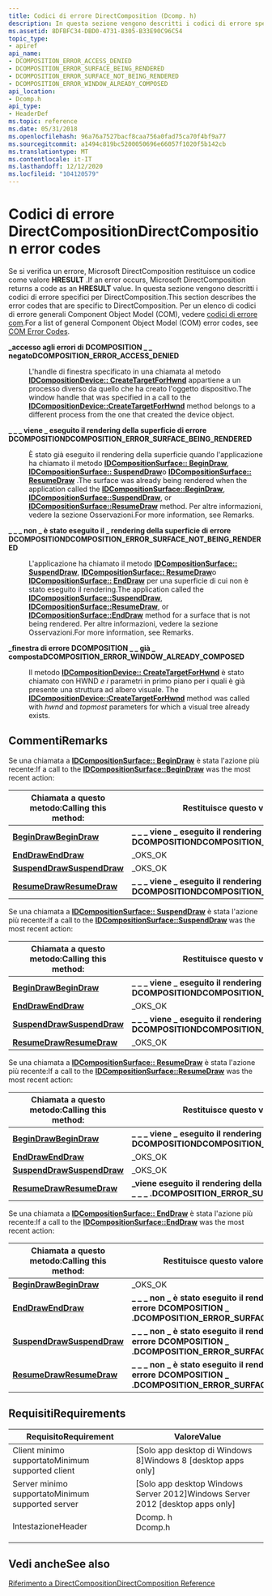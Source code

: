 ```yaml
---
title: Codici di errore DirectComposition (Dcomp. h)
description: In questa sezione vengono descritti i codici di errore specifici per DirectComposition.
ms.assetid: 8DFBFC34-DBD0-4731-8305-B33E90C96C54
topic_type:
- apiref
api_name:
- DCOMPOSITION_ERROR_ACCESS_DENIED
- DCOMPOSITION_ERROR_SURFACE_BEING_RENDERED
- DCOMPOSITION_ERROR_SURFACE_NOT_BEING_RENDERED
- DCOMPOSITION_ERROR_WINDOW_ALREADY_COMPOSED
api_location:
- Dcomp.h
api_type:
- HeaderDef
ms.topic: reference
ms.date: 05/31/2018
ms.openlocfilehash: 96a76a7527bacf8caa756a0fad75ca70f4bf9a77
ms.sourcegitcommit: a1494c819bc5200050696e66057f1020f5b142cb
ms.translationtype: MT
ms.contentlocale: it-IT
ms.lasthandoff: 12/12/2020
ms.locfileid: "104120579"
---
```

# <a name="directcomposition-error-codes"></a><span data-ttu-id="5a98a-103">Codici di errore DirectComposition</span><span class="sxs-lookup"><span data-stu-id="5a98a-103">DirectComposition error codes</span></span>

<span data-ttu-id="5a98a-104">Se si verifica un errore, Microsoft DirectComposition restituisce un codice come valore **HRESULT** .</span><span class="sxs-lookup"><span data-stu-id="5a98a-104">If an error occurs, Microsoft DirectComposition returns a code as an **HRESULT** value.</span></span> <span data-ttu-id="5a98a-105">In questa sezione vengono descritti i codici di errore specifici per DirectComposition.</span><span class="sxs-lookup"><span data-stu-id="5a98a-105">This section describes the error codes that are specific to DirectComposition.</span></span> <span data-ttu-id="5a98a-106">Per un elenco di codici di errore generali Component Object Model (COM), vedere [codici di errore com](/windows/desktop/com/com-error-codes).</span><span class="sxs-lookup"><span data-stu-id="5a98a-106">For a list of general Component Object Model (COM) error codes, see [COM Error Codes](/windows/desktop/com/com-error-codes).</span></span>

<dl> <dt>

<span data-ttu-id="5a98a-107"><span id="DCOMPOSITION_ERROR_ACCESS_DENIED"></span><span id="dcomposition_error_access_denied"></span>**\_accesso agli errori di DCOMPOSITION \_ \_ negato**</span><span class="sxs-lookup"><span data-stu-id="5a98a-107"><span id="DCOMPOSITION_ERROR_ACCESS_DENIED"></span><span id="dcomposition_error_access_denied"></span>**DCOMPOSITION\_ERROR\_ACCESS\_DENIED**</span></span>
</dt> <dd> <dl> <span data-ttu-id="5a98a-108"><dt>


</dt> <dt></span><span class="sxs-lookup"><span data-stu-id="5a98a-108"><dt>


</dt> <dt></span></span>



<span data-ttu-id="5a98a-109">L'handle di finestra specificato in una chiamata al metodo [**IDCompositionDevice:: CreateTargetForHwnd**](/windows/win32/api/dcomp/nf-dcomp-idcompositiondevice-createtargetforhwnd) appartiene a un processo diverso da quello che ha creato l'oggetto dispositivo.</span><span class="sxs-lookup"><span data-stu-id="5a98a-109">The window handle that was specified in a call to the [**IDCompositionDevice::CreateTargetForHwnd**](/windows/win32/api/dcomp/nf-dcomp-idcompositiondevice-createtargetforhwnd) method belongs to a different process from the one that created the device object.</span></span>


</dt> </dl> </dd> <dt>

<span data-ttu-id="5a98a-110"><span id="DCOMPOSITION_ERROR_SURFACE_BEING_RENDERED"></span><span id="dcomposition_error_surface_being_rendered"></span>**\_ \_ \_ viene \_ eseguito il rendering della superficie di errore DCOMPOSITION**</span><span class="sxs-lookup"><span data-stu-id="5a98a-110"><span id="DCOMPOSITION_ERROR_SURFACE_BEING_RENDERED"></span><span id="dcomposition_error_surface_being_rendered"></span>**DCOMPOSITION\_ERROR\_SURFACE\_BEING\_RENDERED**</span></span>
</dt> <dd> <dl> <span data-ttu-id="5a98a-111"><dt>


</dt> <dt></span><span class="sxs-lookup"><span data-stu-id="5a98a-111"><dt>


</dt> <dt></span></span>



<span data-ttu-id="5a98a-112">È stato già eseguito il rendering della superficie quando l'applicazione ha chiamato il metodo [**IDCompositionSurface:: BeginDraw**](/windows/win32/api/dcomp/nf-dcomp-idcompositionsurface-begindraw), [**IDCompositionSurface:: SuspendDraw**](/windows/win32/api/dcomp/nf-dcomp-idcompositionsurface-suspenddraw)o [**IDCompositionSurface:: ResumeDraw**](/windows/win32/api/dcomp/nf-dcomp-idcompositionsurface-resumedraw) .</span><span class="sxs-lookup"><span data-stu-id="5a98a-112">The surface was already being rendered when the application called the [**IDCompositionSurface::BeginDraw**](/windows/win32/api/dcomp/nf-dcomp-idcompositionsurface-begindraw), [**IDCompositionSurface::SuspendDraw**](/windows/win32/api/dcomp/nf-dcomp-idcompositionsurface-suspenddraw), or [**IDCompositionSurface::ResumeDraw**](/windows/win32/api/dcomp/nf-dcomp-idcompositionsurface-resumedraw) method.</span></span> <span data-ttu-id="5a98a-113">Per altre informazioni, vedere la sezione Osservazioni.</span><span class="sxs-lookup"><span data-stu-id="5a98a-113">For more information, see Remarks.</span></span>


</dt> </dl> </dd> <dt>

<span data-ttu-id="5a98a-114"><span id="DCOMPOSITION_ERROR_SURFACE_NOT_BEING_RENDERED"></span><span id="dcomposition_error_surface_not_being_rendered"></span>**\_ \_ \_ non \_ è stato eseguito il \_ rendering della superficie di errore DCOMPOSITION**</span><span class="sxs-lookup"><span data-stu-id="5a98a-114"><span id="DCOMPOSITION_ERROR_SURFACE_NOT_BEING_RENDERED"></span><span id="dcomposition_error_surface_not_being_rendered"></span>**DCOMPOSITION\_ERROR\_SURFACE\_NOT\_BEING\_RENDERED**</span></span>
</dt> <dd> <dl> <span data-ttu-id="5a98a-115"><dt>


</dt> <dt></span><span class="sxs-lookup"><span data-stu-id="5a98a-115"><dt>


</dt> <dt></span></span>



<span data-ttu-id="5a98a-116">L'applicazione ha chiamato il metodo [**IDCompositionSurface:: SuspendDraw**](/windows/win32/api/dcomp/nf-dcomp-idcompositionsurface-suspenddraw), [**IDCompositionSurface:: ResumeDraw**](/windows/win32/api/dcomp/nf-dcomp-idcompositionsurface-resumedraw)o [**IDCompositionSurface:: EndDraw**](/windows/win32/api/dcomp/nf-dcomp-idcompositionsurface-enddraw) per una superficie di cui non è stato eseguito il rendering.</span><span class="sxs-lookup"><span data-stu-id="5a98a-116">The application called the [**IDCompositionSurface::SuspendDraw**](/windows/win32/api/dcomp/nf-dcomp-idcompositionsurface-suspenddraw), [**IDCompositionSurface::ResumeDraw**](/windows/win32/api/dcomp/nf-dcomp-idcompositionsurface-resumedraw), or [**IDCompositionSurface::EndDraw**](/windows/win32/api/dcomp/nf-dcomp-idcompositionsurface-enddraw) method for a surface that is not being rendered.</span></span> <span data-ttu-id="5a98a-117">Per altre informazioni, vedere la sezione Osservazioni.</span><span class="sxs-lookup"><span data-stu-id="5a98a-117">For more information, see Remarks.</span></span>


</dt> </dl> </dd> <dt>

<span data-ttu-id="5a98a-118"><span id="DCOMPOSITION_ERROR_WINDOW_ALREADY_COMPOSED"></span><span id="dcomposition_error_window_already_composed"></span>**\_finestra di errore DCOMPOSITION \_ \_ già \_ composta**</span><span class="sxs-lookup"><span data-stu-id="5a98a-118"><span id="DCOMPOSITION_ERROR_WINDOW_ALREADY_COMPOSED"></span><span id="dcomposition_error_window_already_composed"></span>**DCOMPOSITION\_ERROR\_WINDOW\_ALREADY\_COMPOSED**</span></span>
</dt> <dd> <dl> <span data-ttu-id="5a98a-119"><dt>


</dt> <dt></span><span class="sxs-lookup"><span data-stu-id="5a98a-119"><dt>


</dt> <dt></span></span>



<span data-ttu-id="5a98a-120">Il metodo [**IDCompositionDevice:: CreateTargetForHwnd**](/windows/win32/api/dcomp/nf-dcomp-idcompositiondevice-createtargetforhwnd) è stato chiamato con HWND *e i* parametri in primo piano per i quali è già presente una struttura ad albero visuale. </span><span class="sxs-lookup"><span data-stu-id="5a98a-120">The [**IDCompositionDevice::CreateTargetForHwnd**](/windows/win32/api/dcomp/nf-dcomp-idcompositiondevice-createtargetforhwnd) method was called with *hwnd* and *topmost* parameters for which a visual tree already exists.</span></span>


</dt> </dl> </dd> </dl>

## <a name="remarks"></a><span data-ttu-id="5a98a-121">Commenti</span><span class="sxs-lookup"><span data-stu-id="5a98a-121">Remarks</span></span>

<span data-ttu-id="5a98a-122">Se una chiamata a [**IDCompositionSurface:: BeginDraw**](/windows/win32/api/dcomp/nf-dcomp-idcompositionsurface-begindraw) è stata l'azione più recente:</span><span class="sxs-lookup"><span data-stu-id="5a98a-122">If a call to the [**IDCompositionSurface::BeginDraw**](/windows/win32/api/dcomp/nf-dcomp-idcompositionsurface-begindraw) was the most recent action:</span></span>



| <span data-ttu-id="5a98a-123">Chiamata a questo metodo:</span><span class="sxs-lookup"><span data-stu-id="5a98a-123">Calling this method:</span></span>                                    | <span data-ttu-id="5a98a-124">Restituisce questo valore:</span><span class="sxs-lookup"><span data-stu-id="5a98a-124">Returns this value:</span></span>                               |
|---------------------------------------------------------|---------------------------------------------------|
| [<span data-ttu-id="5a98a-125">**BeginDraw**</span><span class="sxs-lookup"><span data-stu-id="5a98a-125">**BeginDraw**</span></span>](/windows/win32/api/dcomp/nf-dcomp-idcompositionsurface-begindraw)     | <span data-ttu-id="5a98a-126">**\_ \_ \_ viene \_ eseguito il rendering della superficie di errore DCOMPOSITION**</span><span class="sxs-lookup"><span data-stu-id="5a98a-126">**DCOMPOSITION\_ERROR\_SURFACE\_BEING\_RENDERED**</span></span> |
| [<span data-ttu-id="5a98a-127">**EndDraw**</span><span class="sxs-lookup"><span data-stu-id="5a98a-127">**EndDraw**</span></span>](/windows/win32/api/dcomp/nf-dcomp-idcompositionsurface-enddraw)         | <span data-ttu-id="5a98a-128">\_OK</span><span class="sxs-lookup"><span data-stu-id="5a98a-128">S\_OK</span></span>                                             |
| [<span data-ttu-id="5a98a-129">**SuspendDraw**</span><span class="sxs-lookup"><span data-stu-id="5a98a-129">**SuspendDraw**</span></span>](/windows/win32/api/dcomp/nf-dcomp-idcompositionsurface-suspenddraw) | <span data-ttu-id="5a98a-130">\_OK</span><span class="sxs-lookup"><span data-stu-id="5a98a-130">S\_OK</span></span>                                             |
| [<span data-ttu-id="5a98a-131">**ResumeDraw**</span><span class="sxs-lookup"><span data-stu-id="5a98a-131">**ResumeDraw**</span></span>](/windows/win32/api/dcomp/nf-dcomp-idcompositionsurface-resumedraw)   | <span data-ttu-id="5a98a-132">**\_ \_ \_ viene \_ eseguito il rendering della superficie di errore DCOMPOSITION**</span><span class="sxs-lookup"><span data-stu-id="5a98a-132">**DCOMPOSITION\_ERROR\_SURFACE\_BEING\_RENDERED**</span></span> |



 

<span data-ttu-id="5a98a-133">Se una chiamata a [**IDCompositionSurface:: SuspendDraw**](/windows/win32/api/dcomp/nf-dcomp-idcompositionsurface-suspenddraw) è stata l'azione più recente:</span><span class="sxs-lookup"><span data-stu-id="5a98a-133">If a call to the [**IDCompositionSurface::SuspendDraw**](/windows/win32/api/dcomp/nf-dcomp-idcompositionsurface-suspenddraw) was the most recent action:</span></span>



| <span data-ttu-id="5a98a-134">Chiamata a questo metodo:</span><span class="sxs-lookup"><span data-stu-id="5a98a-134">Calling this method:</span></span>                                    | <span data-ttu-id="5a98a-135">Restituisce questo valore:</span><span class="sxs-lookup"><span data-stu-id="5a98a-135">Returns this value:</span></span>                               |
|---------------------------------------------------------|---------------------------------------------------|
| [<span data-ttu-id="5a98a-136">**BeginDraw**</span><span class="sxs-lookup"><span data-stu-id="5a98a-136">**BeginDraw**</span></span>](/windows/win32/api/dcomp/nf-dcomp-idcompositionsurface-begindraw)     | <span data-ttu-id="5a98a-137">**\_ \_ \_ viene \_ eseguito il rendering della superficie di errore DCOMPOSITION**</span><span class="sxs-lookup"><span data-stu-id="5a98a-137">**DCOMPOSITION\_ERROR\_SURFACE\_BEING\_RENDERED**</span></span> |
| [<span data-ttu-id="5a98a-138">**EndDraw**</span><span class="sxs-lookup"><span data-stu-id="5a98a-138">**EndDraw**</span></span>](/windows/win32/api/dcomp/nf-dcomp-idcompositionsurface-enddraw)         | <span data-ttu-id="5a98a-139">\_OK</span><span class="sxs-lookup"><span data-stu-id="5a98a-139">S\_OK</span></span>                                             |
| [<span data-ttu-id="5a98a-140">**SuspendDraw**</span><span class="sxs-lookup"><span data-stu-id="5a98a-140">**SuspendDraw**</span></span>](/windows/win32/api/dcomp/nf-dcomp-idcompositionsurface-suspenddraw) | <span data-ttu-id="5a98a-141">**\_ \_ \_ viene \_ eseguito il rendering della superficie di errore DCOMPOSITION**</span><span class="sxs-lookup"><span data-stu-id="5a98a-141">**DCOMPOSITION\_ERROR\_SURFACE\_BEING\_RENDERED**</span></span> |
| [<span data-ttu-id="5a98a-142">**ResumeDraw**</span><span class="sxs-lookup"><span data-stu-id="5a98a-142">**ResumeDraw**</span></span>](/windows/win32/api/dcomp/nf-dcomp-idcompositionsurface-resumedraw)   | <span data-ttu-id="5a98a-143">\_OK</span><span class="sxs-lookup"><span data-stu-id="5a98a-143">S\_OK</span></span>                                             |



 

<span data-ttu-id="5a98a-144">Se una chiamata a [**IDCompositionSurface:: ResumeDraw**](/windows/win32/api/dcomp/nf-dcomp-idcompositionsurface-resumedraw) è stata l'azione più recente:</span><span class="sxs-lookup"><span data-stu-id="5a98a-144">If a call to the [**IDCompositionSurface::ResumeDraw**](/windows/win32/api/dcomp/nf-dcomp-idcompositionsurface-resumedraw) was the most recent action:</span></span>



| <span data-ttu-id="5a98a-145">Chiamata a questo metodo:</span><span class="sxs-lookup"><span data-stu-id="5a98a-145">Calling this method:</span></span>                                    | <span data-ttu-id="5a98a-146">Restituisce questo valore:</span><span class="sxs-lookup"><span data-stu-id="5a98a-146">Returns this value:</span></span>                                |
|---------------------------------------------------------|----------------------------------------------------|
| [<span data-ttu-id="5a98a-147">**BeginDraw**</span><span class="sxs-lookup"><span data-stu-id="5a98a-147">**BeginDraw**</span></span>](/windows/win32/api/dcomp/nf-dcomp-idcompositionsurface-begindraw)     | <span data-ttu-id="5a98a-148">**\_ \_ \_ viene \_ eseguito il rendering della superficie di errore DCOMPOSITION**</span><span class="sxs-lookup"><span data-stu-id="5a98a-148">**DCOMPOSITION\_ERROR\_SURFACE\_BEING\_RENDERED**</span></span>  |
| [<span data-ttu-id="5a98a-149">**EndDraw**</span><span class="sxs-lookup"><span data-stu-id="5a98a-149">**EndDraw**</span></span>](/windows/win32/api/dcomp/nf-dcomp-idcompositionsurface-enddraw)         | <span data-ttu-id="5a98a-150">\_OK</span><span class="sxs-lookup"><span data-stu-id="5a98a-150">S\_OK</span></span>                                              |
| [<span data-ttu-id="5a98a-151">**SuspendDraw**</span><span class="sxs-lookup"><span data-stu-id="5a98a-151">**SuspendDraw**</span></span>](/windows/win32/api/dcomp/nf-dcomp-idcompositionsurface-suspenddraw) | <span data-ttu-id="5a98a-152">\_OK</span><span class="sxs-lookup"><span data-stu-id="5a98a-152">S\_OK</span></span>                                              |
| [<span data-ttu-id="5a98a-153">**ResumeDraw**</span><span class="sxs-lookup"><span data-stu-id="5a98a-153">**ResumeDraw**</span></span>](/windows/win32/api/dcomp/nf-dcomp-idcompositionsurface-resumedraw)   | <span data-ttu-id="5a98a-154">**\_viene eseguito il rendering della superficie di errore DCOMPOSITION \_ \_ \_ .**</span><span class="sxs-lookup"><span data-stu-id="5a98a-154">**DCOMPOSITION\_ERROR\_SURFACE\_BEING\_RENDERED.**</span></span> |



 

<span data-ttu-id="5a98a-155">Se una chiamata a [**IDCompositionSurface:: EndDraw**](/windows/win32/api/dcomp/nf-dcomp-idcompositionsurface-enddraw) è stata l'azione più recente:</span><span class="sxs-lookup"><span data-stu-id="5a98a-155">If a call to the [**IDCompositionSurface::EndDraw**](/windows/win32/api/dcomp/nf-dcomp-idcompositionsurface-enddraw) was the most recent action:</span></span>



| <span data-ttu-id="5a98a-156">Chiamata a questo metodo:</span><span class="sxs-lookup"><span data-stu-id="5a98a-156">Calling this method:</span></span>                                    | <span data-ttu-id="5a98a-157">Restituisce questo valore:</span><span class="sxs-lookup"><span data-stu-id="5a98a-157">Returns this value:</span></span>                                     |
|---------------------------------------------------------|---------------------------------------------------------|
| [<span data-ttu-id="5a98a-158">**BeginDraw**</span><span class="sxs-lookup"><span data-stu-id="5a98a-158">**BeginDraw**</span></span>](/windows/win32/api/dcomp/nf-dcomp-idcompositionsurface-begindraw)     | <span data-ttu-id="5a98a-159">\_OK</span><span class="sxs-lookup"><span data-stu-id="5a98a-159">S\_OK</span></span>                                                   |
| [<span data-ttu-id="5a98a-160">**EndDraw**</span><span class="sxs-lookup"><span data-stu-id="5a98a-160">**EndDraw**</span></span>](/windows/win32/api/dcomp/nf-dcomp-idcompositionsurface-enddraw)         | <span data-ttu-id="5a98a-161">**\_ \_ \_ non \_ è stato eseguito il rendering della superficie di errore DCOMPOSITION \_ .**</span><span class="sxs-lookup"><span data-stu-id="5a98a-161">**DCOMPOSITION\_ERROR\_SURFACE\_NOT\_BEING\_RENDERED.**</span></span> |
| [<span data-ttu-id="5a98a-162">**SuspendDraw**</span><span class="sxs-lookup"><span data-stu-id="5a98a-162">**SuspendDraw**</span></span>](/windows/win32/api/dcomp/nf-dcomp-idcompositionsurface-suspenddraw) | <span data-ttu-id="5a98a-163">**\_ \_ \_ non \_ è stato eseguito il rendering della superficie di errore DCOMPOSITION \_ .**</span><span class="sxs-lookup"><span data-stu-id="5a98a-163">**DCOMPOSITION\_ERROR\_SURFACE\_NOT\_BEING\_RENDERED.**</span></span> |
| [<span data-ttu-id="5a98a-164">**ResumeDraw**</span><span class="sxs-lookup"><span data-stu-id="5a98a-164">**ResumeDraw**</span></span>](/windows/win32/api/dcomp/nf-dcomp-idcompositionsurface-resumedraw)   | <span data-ttu-id="5a98a-165">**\_ \_ \_ non \_ è stato eseguito il rendering della superficie di errore DCOMPOSITION \_ .**</span><span class="sxs-lookup"><span data-stu-id="5a98a-165">**DCOMPOSITION\_ERROR\_SURFACE\_NOT\_BEING\_RENDERED.**</span></span> |



 

## <a name="requirements"></a><span data-ttu-id="5a98a-166">Requisiti</span><span class="sxs-lookup"><span data-stu-id="5a98a-166">Requirements</span></span>



| <span data-ttu-id="5a98a-167">Requisito</span><span class="sxs-lookup"><span data-stu-id="5a98a-167">Requirement</span></span> | <span data-ttu-id="5a98a-168">Valore</span><span class="sxs-lookup"><span data-stu-id="5a98a-168">Value</span></span> |
|-------------------------------------|------------------------------------------------------------------------------------|
| <span data-ttu-id="5a98a-169">Client minimo supportato</span><span class="sxs-lookup"><span data-stu-id="5a98a-169">Minimum supported client</span></span><br/> | <span data-ttu-id="5a98a-170">\[Solo app desktop di Windows 8\]</span><span class="sxs-lookup"><span data-stu-id="5a98a-170">Windows 8 \[desktop apps only\]</span></span><br/>                                         |
| <span data-ttu-id="5a98a-171">Server minimo supportato</span><span class="sxs-lookup"><span data-stu-id="5a98a-171">Minimum supported server</span></span><br/> | <span data-ttu-id="5a98a-172">\[Solo app desktop Windows Server 2012\]</span><span class="sxs-lookup"><span data-stu-id="5a98a-172">Windows Server 2012 \[desktop apps only\]</span></span><br/>                               |
| <span data-ttu-id="5a98a-173">Intestazione</span><span class="sxs-lookup"><span data-stu-id="5a98a-173">Header</span></span><br/>                   | <dl> <span data-ttu-id="5a98a-174"><dt>Dcomp. h</dt></span><span class="sxs-lookup"><span data-stu-id="5a98a-174"><dt>Dcomp.h</dt></span></span> </dl> |



## <a name="see-also"></a><span data-ttu-id="5a98a-175">Vedi anche</span><span class="sxs-lookup"><span data-stu-id="5a98a-175">See also</span></span>

<dl> <dt>

[<span data-ttu-id="5a98a-176">Riferimento a DirectComposition</span><span class="sxs-lookup"><span data-stu-id="5a98a-176">DirectComposition Reference</span></span>](reference.md)
</dt> </dl>

 

